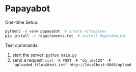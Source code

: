# Papayabot

One-time Setup:
```sh
python3 -m venv papayabot  # create virtualenv
pip install -r requirements.txt  # install dependencies
```
Test commands:

1. start the server: `python main.py`
1. send a request: `curl -X POST -F "db_id=123" -F "uploaded_file=@test.txt" http://localhost:8080/upload`